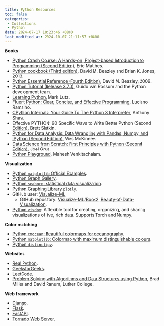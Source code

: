 ```yaml
---
title: Python Resources
toc: false
categories:
 - Collections
 - Python
date: 2024-07-17 10:23:46 +0800
last_modified_at: 2024-10-07 21:11:57 +0800
---
```


**Books**

- [Python Crash Course: A Hands-on, Project-based Introduction to Programming (Second Edition)](https://khwarizmi.org/wp-content/uploads/2021/04/Eric_Matthes_Python_Crash_Course_A_Hands.pdf), Eric Matthes.
- [Python cookbook (Third edition)](https://d.cxcore.net/Python/Python_Cookbook_3rd_Edition.pdf), David M. Beazley and Brian K. Jones, 2013.
- [Python Essential Reference (Fourth Edition)](https://theswissbay.ch/pdf/Gentoomen%20Library/Programming/Python/Python%20Essential%20Reference%2C%20Fourth%20Edition%20%282009%29.pdf), David M. Beazley, 2009.
- [Python Tutorial (Release 3.7.0)](https://bugs.python.org/file47781/Tutorial_EDIT.pdf), Guido van Rossum and the Python development team.
- [Learning Python](https://cfm.ehu.es/ricardo/docs/python/Learning_Python.pdf), Mark Lutz.
- [Fluent Python: Clear, Concise, and Effective Programming](https://elmoukrie.com/wp-content/uploads/2022/05/luciano-ramalho-fluent-python_-clear-concise-and-effective-programming-oreilly-media-2022.pdf), Luciano Ramalho.
- [CPython Internals: Your Guide To The Python 3 Interpreter](https://static.realpython.com/cpython-internals-sample-chapters.pdf), Anthony Shaw.
- [Effective PYTHON: 90 Specific Ways to Write Better Python (Second Edition)](https://www.krishnagudi.com/wp-content/uploads/2023/05/Effective-Python-Brett-Slatkin.pdf), Brett Slatkin.
- [Python for Data Analysis: Data Wrangling with Pandas, Numpy, and IPython (Second Edition)](https://nibmehub.com/opac-service/pdf/read/Python%20for%20Data%20Analysis%20_%20data%20wrangling%20with%20Pandas-%20NumPy-%20and%20IPython.pdf), Wes McKinney.
- [Data Science from Scratch: First Principles with Python (Second Edition)](https://github.com/shivamms/books/blob/master/nlp/Data%20Science%20from%20Scratch-%20First%20Principles%20with%20Python.pdf), Joel Grus.
- [Python Playground](https://www.kea.nu/files/textbooks/humblepy/pythonplayground_geekyprojectsforthecuriousprogrammer.pdf), Mahesh Venkitachalam.

**Visualization**

- [Python `matplotlib` Official Examples](https://matplotlib.org/stable/gallery/index).
- [Python Graph Gallery](https://python-graph-gallery.com/).
- [Python `seaborn`: statistical data visualization](http://seaborn.pydata.org/).
- [Python Graphing Library `plotly`](https://plotly.com/python/).
- GitHub user: [Visualize-ML](https://github.com/Visualize-ML?tab=overview&from=2024-02-01&to=2024-02-23)
  - GitHub repository: [Visualize-ML/Book2\_Beauty-of-Data-Visualization](https://github.com/Visualize-ML/Book2_Beauty-of-Data-Visualization).
- [Python `visdom`](https://github.com/fossasia/visdom): A flexible tool for creating, organizing, and sharing visualizations of live, rich data. Supports Torch and Numpy.

**Color matching**

- [Python `cmocean`: Beautiful colormaps for oceanography](https://matplotlib.org/cmocean/#).
- [Python `matplotlib`: Colormap with maximum distinguishable colours](https://stackoverflow.com/questions/42697933/colormap-with-maximum-distinguishable-colours).
- [Python `distinctipy`](https://distinctipy.readthedocs.io/en/latest/usage.html).

**Websites**

- [Real Python](https://realpython.com/).
- [GeeksforGeeks](https://www.geeksforgeeks.org/python-programming-language-tutorial/).
- [LeetCode](https://leetcode.com/problemset/).
- [Problem Solving with Algorithms and Data Structures using Python](https://runestone.academy/ns/books/published/pythonds/index.html), Brad Miller and David Ranum, Luther College.

**Web framework**

- [Django](https://www.djangoproject.com/).
- [Flask](https://flask.palletsprojects.com/en/3.0.x/).
- [FastAPI](https://fastapi.tiangolo.com/).
- [Tornado Web Server](https://www.tornadoweb.org/en/stable/).